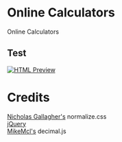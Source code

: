 # Online Calculators
Online Calculators

## Test
[![HTML Preview](https://img.shields.io/badge/Click%20to%20Preview-%20-blue.svg)](https://kakol20.github.io/Experimental/)

# Credits
[Nicholas Gallagher's](https://necolas.github.io/normalize.css/) normalize.css  
[jQuery](https://releases.jquery.com)  
[MikeMcl's](https://github.com/MikeMcl/decimal.js) decimal.js  